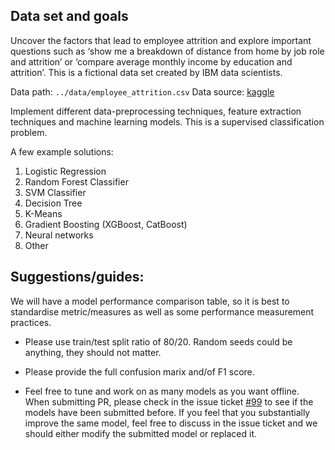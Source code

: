 ## Data set and goals
Uncover the factors that lead to employee attrition and explore important questions such as ‘show me a breakdown of distance from home by job role and attrition’ or ‘compare average monthly income by education and attrition’. This is a fictional data set created by IBM data scientists.

Data path: `../data/employee_attrition.csv`
Data source: [kaggle](https://www.kaggle.com/pavansubhasht/ibm-hr-analytics-attrition-dataset)



Implement different data-preprocessing techniques, feature extraction techniques and machine learning models. This is a supervised classification problem.

A few example solutions:
1) Logistic Regression
2) Random Forest Classifier
3) SVM Classifier
4) Decision Tree
5) K-Means
6) Gradient Boosting (XGBoost, CatBoost)
7) Neural networks 
8) Other

## Suggestions/guides:

We will have a model performance comparison table, so it is best to standardise metric/measures as well as some performance measurement practices. 

- Please use train/test split ratio of 80/20. Random seeds could be anything, they should not matter.

- Please provide the full confusion marix and/of F1 score.

- Feel free to tune and work on as many models as you want offline. When submitting PR, please check in the issue ticket [#99](https://github.com/gimseng/99-ML-Learning-Projects/issues/98) to see if the models have been submitted before. If you feel that you substantially improve the same model, feel free to discuss in the issue ticket and we should either modify the submitted model or replaced it.


 
